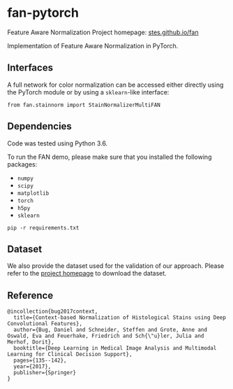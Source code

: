 # fan-pytorch

Feature Aware Normalization
Project homepage: [stes.github.io/fan](https://stes.github.io/fan)

Implementation of Feature Aware Normalization in PyTorch.

## Interfaces

A full network for color normalization can be accessed either directly using the PyTorch module or by using a `sklearn`-like interface:

```
from fan.stainnorm import StainNormalizerMultiFAN
```

## Dependencies

Code was tested using Python 3.6.

To run the FAN demo, please make sure that you installed the following packages:
- `numpy`
- `scipy`
- `matplotlib`
- `torch`
- `h5py`
- `sklearn`

```
pip -r requirements.txt
```


## Dataset

We also provide the dataset used for the validation of our approach.
Please refer to the [project homepage](https://stes.github.io/fan) to download the dataset.

## Reference

```
@incollection{bug2017context,
  title={Context-based Normalization of Histological Stains using Deep Convolutional Features},
  author={Bug, Daniel and Schneider, Steffen and Grote, Anne and Oswald, Eva and Feuerhake, Friedrich and Sch{\"u}ler, Julia and Merhof, Dorit},
  booktitle={Deep Learning in Medical Image Analysis and Multimodal Learning for Clinical Decision Support},
  pages={135--142},
  year={2017},
  publisher={Springer}
}
```
